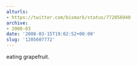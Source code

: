 ```yaml
---
alturls:
- https://twitter.com/bismark/status/772056940
archive:
- 2008-03
date: '2008-03-15T19:02:52+00:00'
slug: '1205607772'
---
```


eating grapefruit.

